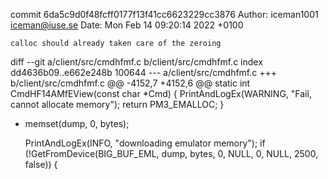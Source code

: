 commit 6da5c9d0f48fcff0177f13f41cc6623229cc3876
Author: iceman1001 <iceman@iuse.se>
Date:   Mon Feb 14 09:20:14 2022 +0100

    calloc should already taken care of the zeroing

diff --git a/client/src/cmdhfmf.c b/client/src/cmdhfmf.c
index dd4636b09..e662e248b 100644
--- a/client/src/cmdhfmf.c
+++ b/client/src/cmdhfmf.c
@@ -4152,7 +4152,6 @@ static int CmdHF14AMfEView(const char *Cmd) {
         PrintAndLogEx(WARNING, "Fail, cannot allocate memory");
         return PM3_EMALLOC;
     }
-    memset(dump, 0, bytes);
 
     PrintAndLogEx(INFO, "downloading emulator memory");
     if (!GetFromDevice(BIG_BUF_EML, dump, bytes, 0, NULL, 0, NULL, 2500, false)) {
